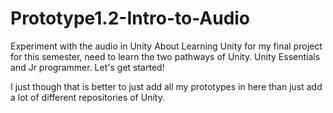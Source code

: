 # Prototype1.2-Intro-to-Audio
Experiment with the audio in Unity
About Learning Unity for my final project for this semester, need to learn the two pathways of Unity. Unity Essentials and Jr programmer. Let's get started!

I just though that is better to just add all my prototypes in here than just add a lot of different repositories of Unity. 
